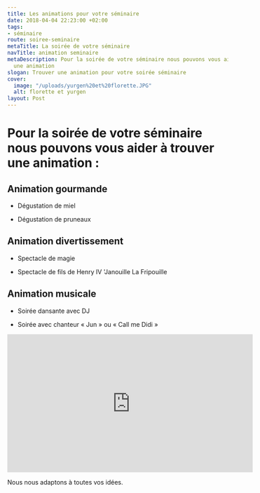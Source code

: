 ```yaml
---
title: Les animations pour votre séminaire
date: 2018-04-04 22:23:00 +02:00
tags:
- séminaire
route: soiree-seminaire
metaTitle: La soirée de votre séminaire
navTitle: animation seminaire
metaDescription: Pour la soirée de votre séminaire nous pouvons vous aider à trouver
  une animation
slogan: Trouver une animation pour votre soirée séminaire
cover:
  image: "/uploads/yurgen%20et%20florette.JPG"
  alt: florette et yurgen
layout: Post
---
```


# Pour la soirée de votre séminaire nous pouvons vous aider à trouver une animation :

## Animation gourmande

* Dégustation de miel

* Dégustation de pruneaux

## Animation divertissement

* Spectacle de magie

* Spectacle de fils de Henry IV 'Janouille La Fripouille

## Animation musicale

* Soirée dansante avec DJ

* Soirée avec chanteur « Jun » ou « Call me Didi »

<iframe width="560" height="315" src="https://www.youtube.com/embed/m1Zt9aMFnf0" frameborder="0" allow="autoplay; encrypted-media" allowfullscreen></iframe>

Nous nous adaptons à toutes vos idées.